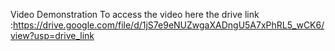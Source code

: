 Video Demonstration
To access the video here the drive link :https://drive.google.com/file/d/1jS7e9eNUZwgaXADngU5A7xPhRL5_wCK6/view?usp=drive_link
